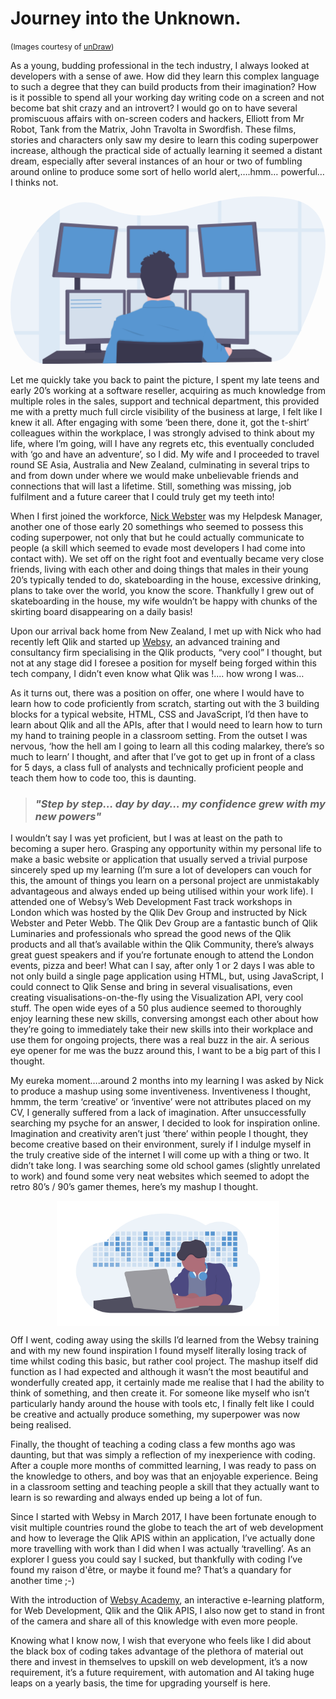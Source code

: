 # Journey into the Unknown.
<span style="font-size: 12px;">(Images courtesy of <a href="https://undraw.co" target="_blank">unDraw</a>)</span>


As a young, budding professional in the tech industry, I always looked at developers with a sense of awe. How did they learn this complex language to such a degree that they can build products from their imagination? How is it possible to spend all your working day writing code on a screen and not become bat shit crazy and an introvert? 
I would go on to have several promiscuous affairs with on-screen coders and hackers, Elliott from Mr Robot, Tank from the Matrix, John Travolta in Swordfish. These films, stories and characters only saw my desire to learn this coding superpower increase, although the practical side of actually learning it seemed a distant dream, especially after several instances of an hour or two of fumbling around online to produce some sort of hello world alert,….hmm… powerful…I thinks not.

<p align="center">
  <svg id="59725d3d-bdd8-4af0-9b66-49b8d09410bc" data-name="Layer 1" xmlns="http://www.w3.org/2000/svg" xmlns:xlink="http://www.w3.org/1999/xlink" width="1041.32" height="554.17" viewBox="0 0 1041.32 554.17"><defs><linearGradient id="dff037aa-d578-4bab-81e7-399360663117" x1="597.75" y1="725.44" x2="597.75" y2="347.69" gradientUnits="userSpaceOnUse"><stop offset="0" stop-color="gray" stop-opacity="0.25"/><stop offset="0.54" stop-color="gray" stop-opacity="0.12"/><stop offset="1" stop-color="gray" stop-opacity="0.1"/></linearGradient></defs><title>programming</title><path d="M1040.82,611.12q-1.74,3.75-3.47,7.4-2.7,5.67-5.33,11.12c-.78,1.61-1.56,3.19-2.32,4.77-8.6,17.57-16.63,33.11-23.45,45.89A73.21,73.21,0,0,1,942.44,719l-151.65,1.65h-1.6l-13,.14-11.12.12-34.1.37-1.38,0-17.36.19h-.53l-107,1.16-95.51,1-11.11.12-69,.75H429l-44.75.48h-.48l-141.5,1.53-42.33.46a88.07,88.07,0,0,1-26.67-3.82,86.39,86.39,0,0,1-39.09-24.75C116,678.37,102.75,655,93.85,629.64q-1.93-5.49-3.6-11.12C59.44,514.37,97,380,164.6,290.08q4.25-5.64,8.64-11l.07-.08c20.79-25.52,44.1-46.84,68.93-62,44-26.91,92.75-34.49,140.7-11.9,40.57,19.12,78.45,28.11,115.17,30.55,3.71.24,7.42.42,11.11.53,84.23,2.65,163.17-27.7,255.87-47.29,3.69-.78,7.39-1.55,11.12-2.28,66.13-13.16,139.49-20.1,226.73-5.51a189.09,189.09,0,0,1,26.76,6.4q5.77,1.86,11.12,4c41.64,16.94,64.35,48.24,74,87.46q1.37,5.46,2.37,11.11C1134.3,384.41,1084.19,518.23,1040.82,611.12Z" transform="translate(-79.34 -172.91)" fill="#5896d1" opacity="0.1"/><g opacity="0.1"><path d="M242.24,217V726.62l-42.33.46a88.07,88.07,0,0,1-26.67-3.82V279h.07C194.1,253.45,217.41,232.13,242.24,217Z" transform="translate(-79.34 -172.91)" fill="#5896d1"/><path d="M1117.24,290.08H164.6q4.25-5.64,8.64-11V279h941.63Q1116.24,284.43,1117.24,290.08Z" transform="translate(-79.34 -172.91)" fill="#5896d1"/><path d="M1040.82,191.51v427h-3.47q-2.7,5.67-5.33,11.12c-.78,1.61-1.56,3.19-2.32,4.77V187.47Q1035.47,189.33,1040.82,191.51Z" transform="translate(-79.34 -172.91)" fill="#5896d1"/><path d="M776.21,186.58V720.83l-11.12.12V188.86C768.78,188.08,772.48,187.31,776.21,186.58Z" transform="translate(-79.34 -172.91)" fill="#5896d1"/><path d="M509.22,236.15V723.73l-11.11.12V235.62C501.82,235.86,505.53,236,509.22,236.15Z" transform="translate(-79.34 -172.91)" fill="#5896d1"/><path d="M1037.35,618.52q-2.7,5.67-5.33,11.12H93.85q-1.93-5.49-3.6-11.12Z" transform="translate(-79.34 -172.91)" fill="#5896d1"/></g><rect x="211.6" y="265.83" width="19" height="57.66" fill="#3f3d56"/><rect x="722.93" y="262.83" width="19" height="61" fill="#3f3d56"/><polygon points="863.1 533.65 863.1 546.65 711.18 548.05 709.56 548.08 651.82 548.61 650.44 548.63 632.89 548.78 632.37 548.78 525.39 549.77 349.78 551.4 349.63 551.4 304.98 551.82 304.5 551.83 106.1 553.65 106.1 538.65 152.75 510.65 246.35 509.87 248.35 509.86 249.01 509.85 251.01 509.82 295.95 509.45 297.96 509.44 298.6 509.43 300.6 509.42 315.01 509.3 315.39 509.29 350.94 508.99 351.23 508.99 628.63 506.65 635.42 506.6 636.1 506.6 641.28 506.55 678.93 506.24 680.93 506.21 682.78 506.19 683.74 506.19 695.45 506.1 697.77 506.07 700.88 506.05 710.63 505.96 726.1 505.83 728.1 505.81 731.58 505.79 732.23 505.79 806.94 505.15 863.1 533.65" fill="#65617d"/><polygon points="863.1 533.65 863.1 546.65 711.18 548.05 709.56 548.08 651.82 548.61 650.44 548.63 632.89 548.78 632.37 548.78 525.39 549.77 349.78 551.4 349.63 551.4 304.98 551.82 304.5 551.83 106.1 553.65 106.1 538.65 152.75 510.65 246.35 509.87 248.35 509.86 249.01 509.85 251.01 509.82 295.95 509.45 297.96 509.44 298.6 509.43 300.6 509.42 315.01 509.3 315.39 509.29 350.94 508.99 351.23 508.99 628.63 506.65 635.42 506.6 636.1 506.6 641.28 506.55 678.93 506.24 680.93 506.21 682.78 506.19 683.74 506.19 695.45 506.1 697.77 506.07 700.88 506.05 710.63 505.96 726.1 505.83 728.1 505.81 731.58 505.79 732.23 505.79 806.94 505.15 863.1 533.65" opacity="0.2"/><path d="M375.44,656.57v24.49a6.13,6.13,0,0,1-3.5,5.54,6,6,0,0,1-2.5.6l-34.9.74a6,6,0,0,1-2.7-.57,6.12,6.12,0,0,1-3.57-5.57V656.57Z" transform="translate(-79.34 -172.91)" fill="#3f3d56"/><path d="M375.44,656.57v24.49a6.13,6.13,0,0,1-3.5,5.54,6,6,0,0,1-2.5.6l-34.9.74a6,6,0,0,1-2.7-.57,6.12,6.12,0,0,1-3.57-5.57V656.57Z" transform="translate(-79.34 -172.91)" opacity="0.1"/><path d="M377.44,656.57v24.49a6.13,6.13,0,0,1-3.5,5.54,6,6,0,0,1-2.5.6l-34.9.74a6,6,0,0,1-2.7-.57,6.12,6.12,0,0,1-3.57-5.57V656.57Z" transform="translate(-79.34 -172.91)" fill="#3f3d56"/><rect x="680.93" y="483.66" width="47.17" height="31.5" fill="#3f3d56"/><rect x="680.93" y="483.66" width="47.17" height="31.5" opacity="0.1"/><rect x="678.93" y="483.66" width="47.17" height="31.5" fill="#3f3d56"/><polygon points="230.6 265.82 230.6 271.55 211.6 271.06 211.6 265.82 230.6 265.82" opacity="0.1"/><path d="M435,277.31l-22.83,164a4.3,4.3,0,0,1-4.37,3.71L225,440.28l-3.47-.09a4.3,4.3,0,0,1-4.16-4.87L243,263.64a4.3,4.3,0,0,1,4.54-3.63L431,272.43A4.29,4.29,0,0,1,435,277.31Z" transform="translate(-79.34 -172.91)" fill="#65617d"/><polygon points="175.93 99.16 156.6 250.49 324.6 255.82 345.26 109.82 175.93 99.16" fill="#5896d1"/><rect x="384.6" y="96.82" width="204.67" height="173.33" rx="5.33" ry="5.33" fill="#65617d"/><rect x="394.26" y="108.49" width="186" height="144.33" fill="#5896d1"/><polygon points="741.93 262.82 741.93 266.61 722.93 267 722.93 262.82 741.93 262.82" opacity="0.1"/><path d="M907,432.53a3.08,3.08,0,0,1-3,3.28L716.8,439.68a3.08,3.08,0,0,1-3.13-2.79L697.58,269.61a3.08,3.08,0,0,1,2.92-3.37L886.28,257l2-.1a3.07,3.07,0,0,1,3.22,2.8Z" transform="translate(-79.34 -172.91)" fill="#65617d"/><polygon points="628.93 103.16 798.6 94.82 812.93 246.82 644.6 250.82 628.93 103.16" fill="#5896d1"/><path d="M907,432.53a3.08,3.08,0,0,1-3,3.28L886.28,257l2-.1a3.07,3.07,0,0,1,3.22,2.8Z" transform="translate(-79.34 -172.91)" opacity="0.1"/><path d="M247.57,260,225,440.28l-3.47-.09a4.3,4.3,0,0,1-4.16-4.87L243,263.64A4.3,4.3,0,0,1,247.57,260Z" transform="translate(-79.34 -172.91)" opacity="0.1"/><rect x="211.6" y="306.41" width="19" height="17.08" opacity="0.1"/><polygon points="298.1 483.65 298.1 488.62 250.93 489.88 250.93 483.65 298.1 483.65" opacity="0.1"/><path d="M460.69,485.27v168.2a4,4,0,0,1-3.85,3.95l-191.65,5.1h-.05a4,4,0,0,1-3.95-3.95V485.27a4,4,0,0,1,3.95-3.95h191.6A4,4,0,0,1,460.69,485.27Z" transform="translate(-79.34 -172.91)" fill="#65617d"/><path d="M265.19,481.32v181.2h-.05a4,4,0,0,1-3.95-3.95V485.27a4,4,0,0,1,3.95-3.95Z" transform="translate(-79.34 -172.91)" opacity="0.1"/><polygon points="194.6 319.15 372.1 319.15 372.1 467.4 194.6 471.4 194.6 319.15" fill="#d4dfec"/><rect x="722.93" y="306.41" width="19" height="17.42" opacity="0.1"/><polygon points="726.1 483.65 726.1 490.06 678.93 488.8 678.93 483.65 726.1 483.65" opacity="0.1"/><path d="M867.69,485.27v173.3a4,4,0,0,1-4,3.95h0L672,657.42a4,4,0,0,1-3.85-3.95V485.27a4,4,0,0,1,3.95-3.95h191.6A4,4,0,0,1,867.69,485.27Z" transform="translate(-79.34 -172.91)" fill="#65617d"/><path d="M867.69,485.27v173.3a4,4,0,0,1-4,3.95h0V481.32h0A4,4,0,0,1,867.69,485.27Z" transform="translate(-79.34 -172.91)" opacity="0.1"/><polygon points="775.6 319.15 598.1 319.15 598.1 467.4 775.6 471.4 775.6 319.15" fill="#d4dfec"/><path d="M663.19,485.27v168.2a4,4,0,0,1-3.85,3.95l-191.65,5.1h0a4,4,0,0,1-4-3.95V485.27a4,4,0,0,1,3.95-3.95h191.6A4,4,0,0,1,663.19,485.27Z" transform="translate(-79.34 -172.91)" fill="#65617d"/><polygon points="397.1 319.15 574.6 319.15 574.6 467.4 397.1 471.4 397.1 319.15" fill="#d4dfec"/><polygon points="863.1 533.65 863.1 546.65 711.18 548.05 709.56 548.08 651.82 548.61 650.44 548.63 632.89 548.78 632.37 548.78 525.39 549.77 349.78 551.4 349.63 551.4 304.98 551.82 304.5 551.83 106.1 553.65 106.1 538.65 308.61 537.32 309.09 537.32 350.08 537.04 350.27 537.04 633.35 535.17 633.64 535.17 633.81 535.16 634.28 535.16 639.07 535.13 640.53 535.13 715.02 534.63 719.42 534.61 720.4 534.6 863.1 533.65" opacity="0.1"/><circle cx="487.26" cy="272.16" r="51.33" fill="#fbbebe"/><path d="M383.74,725.09c0-.11.06-.23.1-.35,1-3.59,2.78-9.66,4.11-14.51.17-.6.33-1.19.48-1.75,1.47-5.47,4.33-18.28,5.92-26.27.56-2.81,1-5,1.09-6.1.2-1.69,3.21-8.92,6.62-17.23,2.39-5.84,5-12.22,6.91-17.6a61.38,61.38,0,0,0,2.93-9.85,5.1,5.1,0,0,0,0-2.13,14.69,14.69,0,0,1-.48-3.5v0c-.23-6.2,1.62-16,4.48-20.11,3.5-5,6-23.66,6-23.66s5.18.75,6-3.53a6.15,6.15,0,0,0,.1-1.4,7.41,7.41,0,0,0-.09-1.11c-.89-6.24,14.72-12.88,23.5-14.31a19.67,19.67,0,0,1,3-.28,27.24,27.24,0,0,0,6.25-1.44q1.4-.43,3-1c3.68-1.24,8.08-2.88,12.75-4.68,17.56-6.81,38.82-16,38.82-16,.15-.71.32-1.39.51-2.06a27.71,27.71,0,0,1,16.35-18.93h0c0-.66,0-1.33,0-2,0-3.45-.15-7-.3-10.54,0-.69-.06-1.38-.1-2.07,0-.2,0-.41,0-.61s0-.35,0-.52c0-.7-.07-1.4-.11-2.09l-.18-.14a16.41,16.41,0,0,1-3.9-4.2,15.27,15.27,0,0,1-1.42-3c-1.25-3.39-1.54-7.17-2.38-10.75l-.18-.74a84,84,0,0,0-4-10.58c-2.21-5.42-3.91-11-5.6-16.65q-1.54-5.13-3.11-10.28l-1.58-5.24c-.3-1-.6-2-.83-3v0a13.27,13.27,0,0,1-.26-1.4,0,0,0,0,1,0,0,10,10,0,0,1,.24-4.61,32.09,32.09,0,0,1,1.32-3,7.87,7.87,0,0,0,.5-1.38v0a3,3,0,0,0,.08-.32,5.65,5.65,0,0,0,.11-1.08,18.46,18.46,0,0,0-.52-3.89.07.07,0,0,1,0-.05,2.56,2.56,0,0,0-.05-.27,25.48,25.48,0,0,1-.36-3,28.45,28.45,0,0,1,3.47-15.57l.19-.36a25.22,25.22,0,0,1,1.84-2.78h0c.31-.42.63-.82,1-1.22-1.4,1.34-3.7.75-5-.69a3.61,3.61,0,0,1-.55-.75,3.81,3.81,0,0,1-.23-.45c-.05-.12-.09-.25-.13-.38-.7-2.45.52-5.06,2.12-7.05a18.49,18.49,0,0,1,5.74-4.7h0a3.84,3.84,0,0,1,.4-.21,17.12,17.12,0,0,1,2.64-1.06h0a15.06,15.06,0,0,1,1.63-.44l-3.71-.34-1.5-.14a14.49,14.49,0,0,1,13-10.91h1.08a11.73,11.73,0,0,1,1.57.13,4.44,4.44,0,0,1-2.65-4.33,14.41,14.41,0,0,0,9.19,3.06h.38a30,30,0,0,1-.34-3.27h0a0,0,0,0,1,0,0,0,0,0,0,1,0,0,33.19,33.19,0,0,1,0-4.46,8.44,8.44,0,0,0,6.78,2.26l-2.08-2.9a9.49,9.49,0,0,0,6.56,2.05l.48-.05a7,7,0,0,0,1.19-.23l.09,0c-.19-.24-.36-.49-.53-.75l-.06-.12a9.67,9.67,0,0,1-1-2.09,6.59,6.59,0,0,1-.24-.87h0a8.75,8.75,0,0,1,.45-5.45c3.23,2.7,6.77,6.39,11,3.6s4.37-7.91,11-7.39a10.2,10.2,0,0,1,8.41,6.12,6.75,6.75,0,0,1,7.67-1.75,6.85,6.85,0,0,1,3.88,6.89c2.75-.69,5.71-1.37,8.35-.33s4.34,4.41,2.84,6.66a1.43,1.43,0,0,1-.14.2c-1.23,1.59-3.95,2.46-3.66,4.46l.42.3,1.3.94a.05.05,0,0,1,0,0q7.65,5.52,14.9,11.6c2.48,2.08,5.12,4.58,5.29,7.83a8.64,8.64,0,0,1-.24,2.37h0c-.16.78-.38,1.56-.55,2.34a19.51,19.51,0,0,0-.34,6.05h0c.07.59.16,1.17.27,1.76,1.53,7.73,7.71,14.11,8.32,22l0,.56a17.78,17.78,0,0,1-.07,2.53c-.46,4.8-2.68,9.41-4.48,14-.11.28-.22.56-.32.84-3.47,9-5.47,18.59-7,28.16a100.26,100.26,0,0,1-2,10.09A26.73,26.73,0,0,1,611,492.07a16.22,16.22,0,0,1-3.36,3,18.67,18.67,0,0,1-2.65,1.41s0,0,0,.06c.11.61.2,1.22.31,1.83.06.32.11.64.17,1h0a.14.14,0,0,0,0,.06c.84,4.73,1.8,9.36,2.81,13.76l.51,2.19c12.6,4.55,14.09,13.87,14.18,17.44a9.64,9.64,0,0,1,0,1.43s19,.5,26.5,6a20.34,20.34,0,0,0,4.51,2.3,83,83,0,0,0,9.25,2.89c1.61.42,3.29.83,5,1.23,3,.69,6.18,1.36,9.25,2,8.19,1.65,15.9,3,19.81,4,9.33,2.36,30.67,22.82,30.67,22.82s2.5,20.64,5,23.65,7,13.59,7,13.59l16.54,29.41,7,12.37h4.5c.62,0,1.84.88,3.21,2.1,1.19,1.06,2.51,2.38,3.67,3.58l1.92,2.05,1.2,1.33s7.27.18,9.24,5.93c5.92-.17,13.19.22,18.28,2.5a14.14,14.14,0,0,1,2,1.08,8.68,8.68,0,0,1,4.13,5.66,8.34,8.34,0,0,1,.18,1.44c0,.57,0,1.14,0,1.7-.36,7.57-5.29,13.87-9.82,18.11l.32.57s-.15.36-.44,1c-.08.19-.18.4-.29.64h0c-.59,1.26-1.53,3.15-2.76,5.36a63.31,63.31,0,0,1-9.57,13.17l-.29.3-57.74.53-.17-.2L719.87,708l-5.57-6.64-.17-.21-.16,1.59-.54,5.3-1.3,12.81-.07.64,0,.17-.15,1.48.11-1.48h-.29l-107,1L429.11,724.6l0,.84h-.14l0-.84-44.75.48Z" transform="translate(-79.34 -172.91)" fill="url(#dff037aa-d578-4bab-81e7-399360663117)"/><path d="M617.94,550.07s-99.5,12-90,0c3.44-4.34,4.39-17.2,4.2-31.85-.06-4.45-.22-9.06-.45-13.65-1.1-22-3.75-43.5-3.75-43.5s87-41,77-8.5c-4,13.13-2.69,31.57.35,48.88.89,5.05,1.92,10,3,14.7A344.67,344.67,0,0,0,617.94,550.07Z" transform="translate(-79.34 -172.91)" fill="#fbbebe"/><path d="M617.94,550.07s-99.5,12-90,0c3.44-4.34,4.39-17.2,4.2-31.85,15.17-6.48,34.47-1.65,34.47-1.65,20.32-4.05,33.35-3.26,41.68-.42A344.67,344.67,0,0,0,617.94,550.07Z" transform="translate(-79.34 -172.91)" opacity="0.1"/><path d="M429.08,725.44l0-.84,175.62-1.91,107-1H712l-.11,1.48.15-1.48h.19l0-.17,1.37-13.45.52-5.09.16-1.59.14-1.33,6.18-20.61,6.18-20.58,5.2-17.33,7.94-26.48s-4.5-10.5-7-13.5-5-23.5-5-23.5-21.34-20.33-30.67-22.67c-3.91-1-11.63-2.33-19.83-4-3.07-.62-6.22-1.28-9.25-2-1.71-.39-3.39-.8-5-1.21a87.91,87.91,0,0,1-9.25-2.86,20.7,20.7,0,0,1-4.5-2.29c-7.35-5.39-25.77-6-26.48-6h0a.42.42,0,0,1,0-.07v-.09a10.26,10.26,0,0,0,0-1.26c0-.4,0-.87-.09-1.4,0-.16,0-.33-.07-.5-.05-.36-.11-.74-.2-1.14a5,5,0,0,0-.12-.53,17.21,17.21,0,0,0-1.25-3.49c-.07-.16-.16-.33-.24-.49a18.25,18.25,0,0,0-1.7-2.63c-.13-.17-.27-.35-.42-.52a19.58,19.58,0,0,0-2.72-2.64c-.27-.21-.55-.43-.84-.63a4.67,4.67,0,0,0-.51-.36l-.89-.58-.83-.48c-.73-.4-1.5-.79-2.34-1.16-.26-.12-.54-.23-.82-.34s-.72-.28-1.09-.42l-.06,0L608,518c-.57-.19-1.15-.36-1.76-.53l-.93-.24-1-.23-1-.21c-1-.2-2.07-.38-3.19-.52l-1.14-.14-1.17-.12-1.21-.1-1.72-.1-2-.07a124.68,124.68,0,0,0-26.24,2.79,72.27,72.27,0,0,0-18.26-1.68l-.87,0-1,.06-.64,0-1.29.12c-.43,0-.87.09-1.3.15s-.88.11-1.31.18l-.66.11c-.65.11-1.31.23-2,.37q-.33.06-.66.15c-.87.19-1.74.42-2.6.68-.43.12-.86.26-1.29.41-.22.06-.43.14-.64.22l-.64.23-.63.25-.75.3c-.38.16-.75.33-1.12.51-.21.09-.42.19-.62.3s-.41.2-.6.31a27.75,27.75,0,0,0-6.21,4.38l-.51.49-.5.51c-.17.17-.33.35-.49.53a23.82,23.82,0,0,0-1.82,2.25c-.16.21-.31.42-.46.64a26.69,26.69,0,0,0-1.72,2.92c-.13.24-.25.49-.37.73a32.7,32.7,0,0,0-2,5.25q-.28,1-.51,2S494,550.24,476.44,557c-4.67,1.8-9.07,3.43-12.75,4.66-1.07.36-2.07.69-3,1a26.7,26.7,0,0,1-6.25,1.44,19.67,19.67,0,0,0-3,.28c-8.07,1.31-21.9,7-23.41,12.71a3.69,3.69,0,0,0-.1,1.4s0,.07,0,.11c1,7-6,6-6,6s-2.5,18.5-6,23.5c-2.53,3.6-4.26,11.63-4.48,17.69v0a19.61,19.61,0,0,0,.44,5.63c0,.05,0,.1,0,.14.4,1.34-.56,5-2.19,9.69-1.77,5.15-4.35,11.55-6.83,17.59-3.74,9.12-7.26,17.4-7.48,19.22-.09.81-.35,2.26-.71,4.13-1.46,7.62-4.7,22.13-6.3,28-1.19,4.38-2.92,10.38-4.11,14.5,0,.12-.07.24-.1.35L429,724.6l0,.84h.14Z" transform="translate(-79.34 -172.91)" fill="#5896d1"/><path d="M445.44,607.57s57,29.5,77.5,26Z" transform="translate(-79.34 -172.91)" opacity="0.1"/><path d="M561.44,595.57s55.5,18,74,20.5S561.44,595.57,561.44,595.57Z" transform="translate(-79.34 -172.91)" opacity="0.1"/><path d="M623,537.65c-29,5.34-83.6,4.19-107.2,3.38,8.65-31,50.83-20.46,50.83-20.46C618.84,510.15,622.84,531.77,623,537.65Z" transform="translate(-79.34 -172.91)" opacity="0.1"/><path d="M623,535.65c-29,5.34-83.6,4.19-107.2,3.38,8.65-31,50.83-20.46,50.83-20.46C618.84,508.15,622.84,529.77,623,535.65Z" transform="translate(-79.34 -172.91)" fill="#5896d1"/><path d="M776.94,672.32s34.16-5.25,34.83,9.75-17.42,25.48-17.42,25.48Z" transform="translate(-79.34 -172.91)" fill="#fbbebe"/><path d="M605.29,501.45a47,47,0,0,1-4.5,1.74c-10.78,3.72-21.65,7.47-33,8.83s-23.26.16-33.16-5.5a28.77,28.77,0,0,1-3-1.95c-1.1-22-3.75-43.5-3.75-43.5s87-41,77-8.5C600.9,465.7,602.25,484.14,605.29,501.45Z" transform="translate(-79.34 -172.91)" opacity="0.1"/><path d="M552.52,364.84a9.47,9.47,0,0,1-8.32-1.75l2.08,2.89a8.47,8.47,0,0,1-6.78-2.25,34.08,34.08,0,0,0,.32,7.75,14.52,14.52,0,0,1-9.56-3,4.42,4.42,0,0,0,2.64,4.31,14.34,14.34,0,0,0-15.6,10.71l5.22.48a18.47,18.47,0,0,0-10.44,6.37c-1.6,2-2.82,4.56-2.12,7s4.08,4,5.92,2.26a27.94,27.94,0,0,0-6.1,22.79,14.47,14.47,0,0,1,.46,5.26c-.33,1.65-1.37,3.08-1.89,4.69-1,2.92-.05,6.09.84,9l4.69,15.42c1.7,5.57,3.39,11.15,5.61,16.54a82.08,82.08,0,0,1,4,10.51c1.26,4.84,1.31,10.14,4,14.37a19.93,19.93,0,0,0,7.18,6.33c9.89,5.66,21.84,6.86,33.16,5.5s22.18-5.11,32.95-8.83a31,31,0,0,0,6.84-3c7.45-4.88,9.11-14.86,10.5-23.65,1.55-9.8,3.62-19.58,7.29-28.8,2.18-5.49,5-11.06,4.52-16.94-.61-7.81-6.79-14.14-8.32-21.82a19,19,0,0,1,.07-7.77,17.66,17.66,0,0,0,.79-4.7c-.17-3.22-2.81-5.7-5.29-7.77Q609.11,380,600.52,374c-.29-2,2.43-2.86,3.66-4.44,1.74-2.23-.06-5.77-2.7-6.81s-5.6-.36-8.35.33a6.59,6.59,0,0,0-11.55-5.11,10.2,10.2,0,0,0-8.42-6.08c-6.63-.52-6.76,4.55-11,7.34s-7.74-.89-11-3.57A9.28,9.28,0,0,0,552.52,364.84Z" transform="translate(-79.34 -172.91)" fill="#3f3d56"/><path d="M802.27,702.32s-.89,2.12-2.53,5.19a69,69,0,0,1-9,13.17l-.27.29-1.62,0-57.74.53-1.38,0-.17-.2-11.2-13.29L714.14,703l-.17-.21-.36-.42-.2-.24-.26-.31-8.21-9.74,3-12.5,5.11-21.06.13-.51,1-4,.71-3,2.38-9.78,8.16-33.65,14.5,7.5,15.29,27,8.21,14.5h4.5c.85,0,2.8,1.64,4.76,3.53.7.67,1.4,1.38,2,2,1.78,1.84,3.19,3.42,3.19,3.42s7.29.16,9.25,5.9a7,7,0,0,1,.25.85,40.3,40.3,0,0,0,2.53,6.56c1.29,2.81,2.91,6,4.55,9.19,3.05,5.85,6.15,11.42,7.29,13.44l.14.25Z" transform="translate(-79.34 -172.91)" fill="#5896d1"/><path d="M716.37,657.17l-.1,1.43v.1l-.17,2.3-1.33,18.51-1.61,22.3-.46,6.28-1,13.44v.17l-107,1L429.11,724.6l0,.84h-.14l0-.84v-.28l.45-14.36.86-28.06.74-23.79.07-2.37a10.53,10.53,0,0,1,11.42-10.17c4.72.4,10.85.89,18.18,1.41l3,.22c42.33,2.94,120.56,6.74,199.5,2,1.66-.09,3.33-.19,5-.31,12.24-.77,24.47-1.76,36.58-3a10.53,10.53,0,0,1,11.6,11.23Z" transform="translate(-79.34 -172.91)" opacity="0.1"/><path d="M429.08,725.44l0-.84,175.62-1.91,107-1H712v-.17l1-13.44.43-6,1.64-22.61,1.29-17.9,0-.44a10.62,10.62,0,0,0-.11-2.47.3.3,0,0,0,0-.1,10.39,10.39,0,0,0-2-4.64,10.54,10.54,0,0,0-9.42-4c-12.11,1.24-24.34,2.23-36.58,3-1.67.12-3.34.22-5,.31-78.94,4.69-157.17.89-199.5-2l-3-.22c-7.33-.52-13.46-1-18.18-1.41a10.54,10.54,0,0,0-11.24,8.53,11,11,0,0,0-.18,1.64l-.68,22.16L429.54,710l-.44,14.36v.28l0,.84Z" transform="translate(-79.34 -172.91)" fill="#3f3d56"/><path d="M716.67,664.18l-1.23,15.33-1.83,22.85-.46,5.72-1,12.81-.06.64v.17h0l-.15,1.48.11-1.48h-.29l-107,1L429.11,724.6v-.28l.49-14.36,1-28.06.64-18.65A6.36,6.36,0,0,1,434.3,658a6.25,6.25,0,0,1,3.78-.9c2.1.17,4.68.37,7.69.59,4.89.36,10.92.78,17.94,1.22,13,.82,29.31,1.7,48,2.42,52,2,122.2,2.67,188.88-3.17,3-.26,6.1-.55,9.13-.84a6.26,6.26,0,0,1,3.48.66,5.16,5.16,0,0,1,.86.54,6.14,6.14,0,0,1,2,2.46,3.56,3.56,0,0,1,.25.61A6.28,6.28,0,0,1,716.67,664.18Z" transform="translate(-79.34 -172.91)" opacity="0.1"/><path d="M377.44,677.87v3.19a6.13,6.13,0,0,1-3.5,5.54l-40.1.77a6.12,6.12,0,0,1-3.57-5.57v-3Z" transform="translate(-79.34 -172.91)" opacity="0.1"/><polygon points="298.6 515.57 246.35 516.57 246.35 507.9 298.6 506.9 298.6 515.57" fill="#3f3d56"/><polygon points="298.6 515.57 246.35 516.57 246.35 507.9 298.6 506.9 298.6 515.57" opacity="0.1"/><polygon points="300.6 515.57 248.35 516.57 248.35 507.9 300.6 506.9 300.6 515.57" fill="#3f3d56"/><g opacity="0.1"><path d="M552.93,361.56a9.75,9.75,0,0,1-1.89-4.34,9.49,9.49,0,0,0,.42,4.6A9,9,0,0,0,552.93,361.56Z" transform="translate(-79.34 -172.91)"/><path d="M540.23,368.2a35.12,35.12,0,0,1-.37-3.7c0,1.23,0,2.47,0,3.71Z" transform="translate(-79.34 -172.91)"/><path d="M621.73,401.57a18.34,18.34,0,0,1,.36-2.65,18,18,0,0,0,.8-4.69,6.16,6.16,0,0,0-.16-1.06c-.17.92-.44,1.84-.64,2.75A19.14,19.14,0,0,0,621.73,401.57Z" transform="translate(-79.34 -172.91)"/><path d="M600.93,370.67l1.09.79a19.71,19.71,0,0,0,2.57-2.22,3.67,3.67,0,0,0,.38-3.64,3,3,0,0,1-.38.64C603.36,367.82,600.64,368.69,600.93,370.67Z" transform="translate(-79.34 -172.91)"/><path d="M518.76,380.29a12.32,12.32,0,0,0-.87,2.28,18.16,18.16,0,0,1,5-1.89Z" transform="translate(-79.34 -172.91)"/><path d="M532.55,369.41a14.83,14.83,0,0,1-1.88-1.23,4.25,4.25,0,0,0,.09,1.18A11.86,11.86,0,0,1,532.55,369.41Z" transform="translate(-79.34 -172.91)"/><path d="M630.32,428.33c-.41,4.85-2.67,9.52-4.5,14.12-3.67,9.22-5.74,19-7.29,28.81-1.39,8.79-3,18.77-10.5,23.64a30,30,0,0,1-6.83,3c-10.78,3.73-21.65,7.47-33,8.83s-23.26.17-33.16-5.49a20,20,0,0,1-7.18-6.33c-2.67-4.23-2.72-9.53-4-14.37a82.21,82.21,0,0,0-4-10.52c-2.21-5.38-3.91-11-5.6-16.53q-2.35-7.71-4.69-15.43a28.81,28.81,0,0,1-1.14-4.75c-.39,2.56.37,5.24,1.14,7.75q2.34,7.73,4.69,15.43c1.69,5.57,3.39,11.15,5.6,16.53a82.21,82.21,0,0,1,4,10.52c1.26,4.84,1.31,10.14,4,14.37a20,20,0,0,0,7.18,6.33c9.9,5.66,21.84,6.85,33.16,5.49s22.18-5.1,33-8.83a30,30,0,0,0,6.83-3c7.45-4.87,9.11-14.85,10.5-23.64,1.55-9.81,3.62-19.59,7.29-28.81,2.18-5.48,5-11.05,4.52-16.94C630.34,428.45,630.32,428.39,630.32,428.33Z" transform="translate(-79.34 -172.91)"/><path d="M510.63,424.46s0-.07,0-.11a14,14,0,0,0-.46-5.25,26.59,26.59,0,0,1-.39-3.32,27.35,27.35,0,0,0,.39,6.32C510.33,422.88,510.51,423.67,510.63,424.46Z" transform="translate(-79.34 -172.91)"/><path d="M513.68,400a27.74,27.74,0,0,1,2.61-3.67c-1.83,1.75-5.21.19-5.92-2.24a5.83,5.83,0,0,0,0,3A4.39,4.39,0,0,0,513.68,400Z" transform="translate(-79.34 -172.91)"/></g><path d="M763.44,656.57s3.17,11.5,0,21.5S763.44,656.57,763.44,656.57Z" transform="translate(-79.34 -172.91)" opacity="0.1"/><path d="M776.94,668.3s1.33,14.6-1.67,17.19S776.94,668.3,776.94,668.3Z" transform="translate(-79.34 -172.91)" opacity="0.1"/><line x1="198.99" y1="342.86" x2="300.6" y2="341.86" fill="none" stroke="#5896d1" stroke-miterlimit="10" stroke-width="2"/><line x1="198.99" y1="355.33" x2="300.6" y2="354.34" fill="none" stroke="#5896d1" stroke-miterlimit="10" stroke-width="2"/><line x1="198.99" y1="367.81" x2="300.6" y2="366.81" fill="none" stroke="#5896d1" stroke-miterlimit="10" stroke-width="2"/></svg>
</p>

Let me quickly take you back to paint the picture, I spent my late teens and early 20’s working at a software reseller, acquiring as much knowledge from multiple roles in the sales, support and technical department, this provided me with a pretty much full circle visibility of the business at large, I felt like I knew it all.
After engaging with some ‘been there, done it, got the t-shirt’ colleagues within the workplace, I was strongly advised to think about my life, where I’m going, will I have any regrets etc, this eventually concluded with ‘go and have an adventure’, so I did. My wife and I proceeded to travel round SE Asia, Australia and New Zealand, culminating in several trips to and from down under where we would make unbelievable friends and connections that will last a lifetime. Still, something was missing, job fulfilment and a future career that I could truly get my teeth into!

When I first joined the workforce, [Nick Webster](https://twitter.com/websy85) was my Helpdesk Manager, another one of those early 20 somethings who seemed to possess this coding superpower, not only that but he could actually communicate to people (a skill which seemed to evade most developers I had come into contact with). 
We set off on the right foot and eventually became very close friends, living with each other and doing things that males in their young 20’s typically tended to do, skateboarding in the house, excessive drinking, plans to take over the world, you know the score. Thankfully I grew out of skateboarding in the house, my wife wouldn’t be happy with chunks of the skirting board disappearing on a daily basis! 

Upon our arrival back home from New Zealand, I met up with Nick who had recently left Qlik and  started up [Websy](https://websy.io), an advanced training and consultancy firm specialising in the Qlik products, “very cool” I thought, but not at any stage did I foresee a position for myself being forged within this tech company, I didn’t even know what Qlik was !.... how wrong I was…

As it turns out, there was a position on offer, one where I would have to learn how to code proficiently from scratch, starting out with the 3 building blocks for a typical website, HTML, CSS and JavaScript, I’d then have to learn about Qlik and all the APIs, after that I would need to learn how to turn my hand to training people in a classroom setting. From the outset I was nervous, ‘how the hell am I going to learn all this coding malarkey, there’s so much to learn’ I thought, and after that I’ve got to get up in front of a class for 5 days, a class full of analysts and technically proficient people and teach them how to code too, this is daunting.

> ### *"Step by step… day by day… my confidence grew with my new powers"* 

I wouldn’t say I was yet proficient, but I was at least on the path to becoming a super hero.
Grasping any opportunity within my personal life to make a basic website or application that usually served a trivial purpose sincerely sped up my learning (I’m sure a lot of developers can vouch for this, the amount of things you learn on a personal project are unmistakably advantageous and always ended up being utilised within your work life). 
I attended one of Websy’s Web Development Fast track workshops in London which was hosted by the Qlik Dev Group and instructed by Nick Webster and Peter Webb. The Qlik Dev Group are a fantastic bunch of Qlik Luminaries and professionals who spread the good news of the Qlik products and all that’s available within the Qlik Community, there’s always great guest speakers and if you’re fortunate enough to attend the London events, pizza and beer! 
What can I say, after only 1 or 2 days I was able to not only build a single page application using HTML, but, using JavaScript, I could connect to Qlik Sense and bring in several visualisations, even creating visualisations-on-the-fly using the Visualization API, very cool stuff. The open wide eyes of a  50 plus audience seemed to thoroughly enjoy learning these new skills, conversing amongst each other about how they’re going to immediately take their new skills into their workplace and use them for ongoing projects, there was a real buzz in the air. A serious eye opener for me was the buzz around this, I want to be a big part of this I thought. 

My eureka moment….around 2 months into my learning I was asked by Nick to produce a mashup using some inventiveness. Inventiveness I thought, hmmm, the term ‘creative’ or ‘inventive’ were not attributes placed on my CV, I generally suffered from a lack of imagination. 
After unsuccessfully searching my psyche for an answer, I decided to look for inspiration online. Imagination and creativity aren’t just ‘there’ within people I thought, they become creative based on their environment, surely if I indulge myself in the truly creative side of the internet I will come up with a thing or two. It didn’t take long. I was searching some old school games (slightly unrelated to work) and found some very neat websites which seemed to adopt the retro 80’s / 90’s gamer themes, here’s my mashup I thought.

<p align="center">
  <img src="https://github.com/WebsyIO/blog-posts/blob/master/undraw_developer_activity_bv83.png?raw=true" alt="developer coding" height="200" align="middle"/>
</p>

Off I went, coding away using the skills I’d learned from the Websy training and with my new found inspiration I found myself literally losing track of time whilst coding this basic, but rather cool project. The mashup itself did function as I had expected and although it wasn’t the most beautiful and wonderfully created app, it certainly made me realise that I had the ability to think of something,  and then create it. For someone like myself who isn’t particularly handy around the house with tools etc, I finally felt like I could be creative and actually produce something, my superpower was now being realised.

Finally, the thought of teaching a coding class a few months ago was daunting, but that was simply a reflection of my inexperience with coding.  After a couple more months of committed learning, I was ready to pass on the knowledge to others, and boy was that an enjoyable experience. Being in a classroom setting and teaching people a skill that they actually want to learn is so rewarding and always ended up being a lot of fun. 

Since I started with Websy in March 2017, I have been fortunate enough to visit multiple countries round the globe to teach the art of web development and how to leverage the Qlik APIS within an application, I’ve actually done more travelling with work than I did when I was actually ‘travelling’. As an explorer I guess you could say I sucked, but thankfully with coding I’ve found my raison d'être, or maybe it found me? That’s a quandary for another time ;-)

With the introduction of [Websy Academy](https://websy.academy), an interactive e-learning platform, for Web Development, Qlik and the Qlik APIS, I also now get to stand in front of the camera and share all of this knowledge with even more people.

Knowing what I know now, I wish that everyone who feels like I did about the black box of coding takes advantage of the plethora of material out there and invest in themselves to upskill on web development, it’s a now requirement, it’s a future requirement, with automation and AI taking huge leaps on a yearly basis, the time for upgrading yourself is here. 
